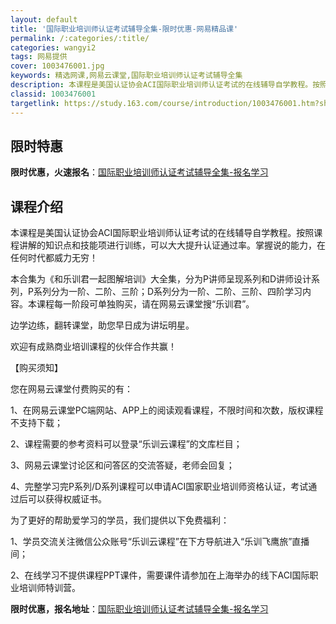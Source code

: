 ```yaml
---
layout: default
title: '国际职业培训师认证考试辅导全集-限时优惠-网易精品课'
permalink: /:categories/:title/
categories: wangyi2
tags: 网易提供
cover: 1003476001.jpg
keywords: 精选网课,网易云课堂,国际职业培训师认证考试辅导全集
description: 本课程是美国认证协会ACI国际职业培训师认证考试的在线辅导自学教程。按照课程讲解的知识点和技能项进行训练，可以大大提升认
classid: 1003476001
targetlink: https://study.163.com/course/introduction/1003476001.htm?share=1&shareId=1025206652&utm_campaign=share&utm_medium=iphoneShare&utm_source=&utm_u=1025206652
---
```


## 限时特惠

**限时优惠，火速报名**：[国际职业培训师认证考试辅导全集-报名学习](https://study.163.com/course/introduction/1003476001.htm?share=1&shareId=1025206652&utm_campaign=share&utm_medium=iphoneShare&utm_source=&utm_u=1025206652)

## 课程介绍

本课程是美国认证协会ACI国际职业培训师认证考试的在线辅导自学教程。按照课程讲解的知识点和技能项进行训练，可以大大提升认证通过率。掌握说的能力，在任何时代都威力无穷！

本合集为《和乐训君一起图解培训》大全集，分为P讲师呈现系列和D讲师设计系列，P系列分为一阶、二阶、三阶；D系列分为一阶、二阶、三阶、四阶学习内容。本课程每一阶段可单独购买，请在网易云课堂搜“乐训君”。

边学边练，翻转课堂，助您早日成为讲坛明星。

欢迎有成熟商业培训课程的伙伴合作共赢！

【购买须知】

您在网易云课堂付费购买的有：

1、在网易云课堂PC端网站、APP上的阅读观看课程，不限时间和次数，版权课程不支持下载；

2、课程需要的参考资料可以登录“乐训云课程”的文库栏目；

3、网易云课堂讨论区和问答区的交流答疑，老师会回复；

4、完整学习完P系列/D系列课程可以申请ACI国家职业培训师资格认证，考试通过后可以获得权威证书。

为了更好的帮助爱学习的学员，我们提供以下免费福利：

1、学员交流关注微信公众账号“乐训云课程”在下方导航进入“乐训飞鹰旅”直播间；

2、在线学习不提供课程PPT课件，需要课件请参加在上海举办的线下ACI国际职业培训师特训营。

**限时优惠，报名地址**：[国际职业培训师认证考试辅导全集-报名学习](https://study.163.com/course/introduction/1003476001.htm?share=1&shareId=1025206652&utm_campaign=share&utm_medium=iphoneShare&utm_source=&utm_u=1025206652)


